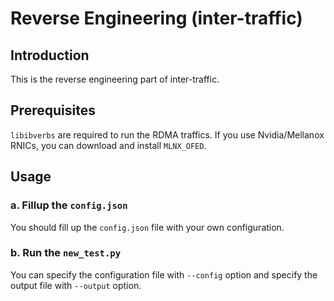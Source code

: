 # Reverse Engineering (inter-traffic)

## Introduction

This is the reverse engineering part of inter-traffic.

## Prerequisites

`libibverbs` are required to run the RDMA traffics. If you use Nvidia/Mellanox RNICs, you can download and install `MLNX_OFED`.

## Usage

### a. Fillup the `config.json`

You should fill up the `config.json` file with your own configuration.

### b. Run the `new_test.py`

You can specify the configuration file with `--config` option and specify the output file with `--output` option.
